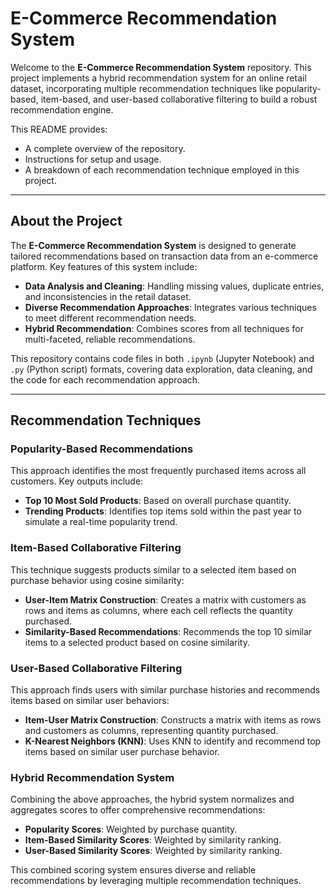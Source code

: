 # E-Commerce Recommendation System

Welcome to the **E-Commerce Recommendation System** repository. This project implements a hybrid recommendation system for an online retail dataset, incorporating multiple recommendation techniques like popularity-based, item-based, and user-based collaborative filtering to build a robust recommendation engine. 

This README provides:
- A complete overview of the repository.
- Instructions for setup and usage.
- A breakdown of each recommendation technique employed in this project.

---

## About the Project

The **E-Commerce Recommendation System** is designed to generate tailored recommendations based on transaction data from an e-commerce platform. Key features of this system include:

- **Data Analysis and Cleaning**: Handling missing values, duplicate entries, and inconsistencies in the retail dataset.
- **Diverse Recommendation Approaches**: Integrates various techniques to meet different recommendation needs.
- **Hybrid Recommendation**: Combines scores from all techniques for multi-faceted, reliable recommendations.

This repository contains code files in both `.ipynb` (Jupyter Notebook) and `.py` (Python script) formats, covering data exploration, data cleaning, and the code for each recommendation approach.

---

## Recommendation Techniques

### Popularity-Based Recommendations

This approach identifies the most frequently purchased items across all customers. Key outputs include:
- **Top 10 Most Sold Products**: Based on overall purchase quantity.
- **Trending Products**: Identifies top items sold within the past year to simulate a real-time popularity trend.

### Item-Based Collaborative Filtering

This technique suggests products similar to a selected item based on purchase behavior using cosine similarity:

- **User-Item Matrix Construction**: Creates a matrix with customers as rows and items as columns, where each cell reflects the quantity purchased.
- **Similarity-Based Recommendations**: Recommends the top 10 similar items to a selected product based on cosine similarity.

### User-Based Collaborative Filtering

This approach finds users with similar purchase histories and recommends items based on similar user behaviors:

- **Item-User Matrix Construction**: Constructs a matrix with items as rows and customers as columns, representing quantity purchased.
- **K-Nearest Neighbors (KNN)**: Uses KNN to identify and recommend top items based on similar user purchase behavior.

### Hybrid Recommendation System

Combining the above approaches, the hybrid system normalizes and aggregates scores to offer comprehensive recommendations:

- **Popularity Scores**: Weighted by purchase quantity.
- **Item-Based Similarity Scores**: Weighted by similarity ranking.
- **User-Based Similarity Scores**: Weighted by similarity ranking.

This combined scoring system ensures diverse and reliable recommendations by leveraging multiple recommendation techniques.
